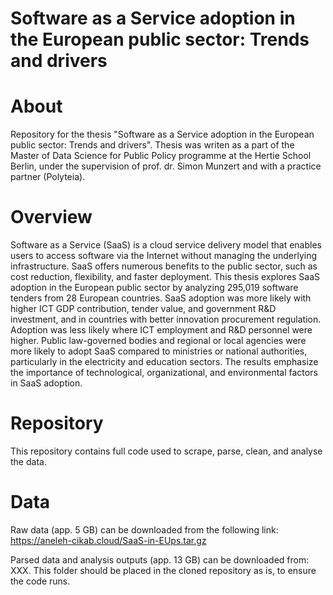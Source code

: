 # Software as a Service adoption in the European public sector: Trends and drivers

# About

Repository for the thesis "Software as a Service adoption in the European public sector: Trends and drivers". Thesis was writen as a part of the  Master of Data Science for Public Policy programme at the Hertie School Berlin, under the supervision of prof. dr. Simon Munzert and with a practice partner (Polyteia).

# Overview

Software as a Service (SaaS) is a cloud service delivery model that enables users to access software via the Internet without managing the underlying infrastructure. SaaS offers numerous benefits to the public sector, such as cost reduction, flexibility, and faster deployment. This thesis explores SaaS adoption in the European public sector by analyzing 295,019 software tenders from 28 European countries. SaaS adoption was more likely with higher ICT GDP contribution, tender value, and government R&D investment, and in countries with better innovation procurement regulation. Adoption was less likely where ICT employment and R&D personnel were higher. Public law-governed bodies and regional or local agencies were more likely to adopt SaaS compared to ministries or national authorities, particularly in the electricity and education sectors. The results emphasize the importance of technological, organizational, and environmental factors in SaaS adoption.

# Repository

This repository contains full code used to scrape, parse, clean, and analyse the data.

# Data

Raw data (app. 5 GB) can be downloaded from the following link: 
https://aneleh-cikab.cloud/SaaS-in-EUps.tar.gz

Parsed data and analysis outputs (app. 13 GB) can be downloaded from: XXX. This folder should be placed in the cloned repository as is, to ensure the code runs. 



